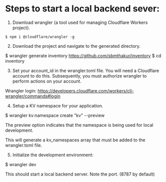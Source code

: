 # Steps to start a local backend sever:

1. Download wrangler (a tool used for managing Cloudflare Workers project). 

`$ npm i @cloudflare/wrangler -g`

2. Download the project and navigate to the generated directory.

$ wrangler generate inventory https://github.com/sbmthakur/inventory
$ cd inventory

3. Set your account_id in the wrangler.toml file. You will need a Cloudflare account to do this. Subsequently, you must authorize wrangler to perform actions on your account. 

Wrangler login: https://developers.cloudflare.com/workers/cli-wrangler/commands#login

4. Setup a KV namespace for your application.

$ wrangler kv:namespace create "kv" --preview

The preview option indicates that the namespace is being used for local development. 

This will generate a kv_namespaces array that must be added to the wrangler.toml file. 

5. Initialize the development environment:

$ wrangler dev

This should start a local backend server. Note the port. (8787 by default)
